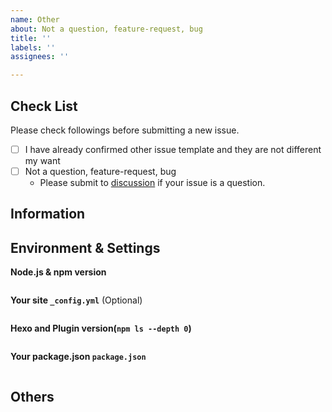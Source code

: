 ```yaml
---
name: Other
about: Not a question, feature-request, bug
title: ''
labels: ''
assignees: ''

---
```


<!-- NOTE:

针对简体中文用户的提示：在提交 issue 时请不要删除下面的模板，按照步骤提供相关信息将有助于我们调查你的问题。请尽量使用英语描述你的问题，这可以让更多的人帮助到你。

If you find that markdown files are not rendered as expected, please go to https://marked.js.org/demo/ to see if it can be reproduced there. If it can be reproduced, please file a bug to https://github.com/markedjs/marked.

If you want help on your bug, please also send us the git repository (GitHub, GitLab, Bitbucket etc...) where your hexo code is stored. It would greatly help. If you prefer not to have your hexo code out in public, please upload to a private GitHub repository and grant read-only access to hexojs/core

Please take extra precaution not to attach any secret environment variables (likes password or GitHub Personal Access Token).

-->

## Check List

Please check followings before submitting a new issue.

- [ ] I have already confirmed other issue template and they are not different my want
- [ ] Not a question, feature-request, bug
    - Please submit to [discussion](https://github.com/hexojs/hexo/discussions) if your issue is a question.

## Information

<!-- Question description -->

## Environment & Settings

**Node.js & npm version**

```
```

**Your site `_config.yml`** (Optional)

```
```

**Hexo and Plugin version(`npm ls --depth 0`)**

```
```

**Your package.json `package.json`**

```
```

## Others

<!-- If you have other information. Please write here. -->

